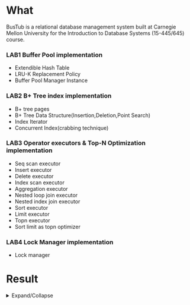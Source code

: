 # What

BusTub is a relational database management system built at Carnegie Mellon University for the Introduction to Database Systems (15-445/645) course.  
### LAB1 Buffer Pool implementation   
  + Extendible Hash Table  
  + LRU-K Replacement Policy  
  + Buffer Pool Manager Instance
### LAB2 B+ Tree index implementation
  + B+ tree pages
  + B+ Tree Data Structure(Insertion,Deletion,Point Search)
  + Index Iterator
  + Concurrent Index(crabbing technique)
### LAB3 Operator executors  & Top-N Optimization implementation  
  + Seq scan executor
  + Insert executor
  + Delete executor
  + Index scan executor
  + Aggregation executor
  + Nested loop join executor
  + Nested index join executor
  + Sort executor
  + Limit executor
  + Topn executor
  + Sort limit as topn optimizer
### LAB4 Lock Manager implementation
  + Lock manager 
   
  

# Result

<details>
<summary>Expand/Collapse</summary>

<table style="table-layout:fixed; width:100%;">
  <tr>
    <th style="width:33.33%;">lab1(100/100)</th>
    <th style="width:33.33%;">lab2(95/100)</th>
    <th style="width:33.33%;">lab3(100/100)</th>
  </tr>
  <tr>
    <td style="width:33.33%;">
      <img src="https://github.com/jiangwel/bustub/assets/84135487/8d4b5fde-656f-4fe1-8b38-13513ee405e2" style="max-width:100%;">
      <img src="https://github.com/jiangwel/bustub/assets/84135487/deeb6af5-71cf-450b-9d3e-145494852ad7" style="max-width:100%;">
    </td>
    <td style="width:33.33%;">
      <img src="https://github.com/jiangwel/bustub/assets/84135487/840b2708-01d0-499c-9e10-68765b09c2ff" style="max-width:100%;">
      <img src="https://github.com/jiangwel/bustub/assets/84135487/07ba26a8-62f6-4132-b2f3-a30345227913" style="max-width:100%;">
    </td>
    <td style="width:33.33%;">
      <img src="https://github.com/jiangwel/bustub/assets/84135487/7e191ae2-c3bc-4073-aa6e-142cf2b92862" style="max-width:100%;">
      <img src="https://github.com/jiangwel/bustub/assets/84135487/922dd879-2a3e-48f0-9d87-772be0488b59" style="max-width:100%;">
    </td>
  </tr>
</table>

</details>

